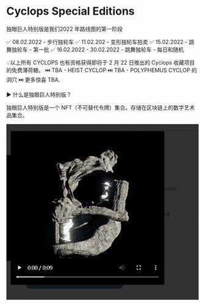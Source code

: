# Cyclops Special Editions

独眼巨人特别版是我们2022 年路线图的第一阶段

✅ 08.02.2022 - 步行独轮车 ✅ 11.02.202 - 变形独轮车拍卖 ✅ 15.02.2022 - 跳舞独轮车 - 第一批 ✅ 16.02.2022 - 30.02.2022 - 跳舞独轮车 - 每日和随机

💡以上所有 CYCLOPS 也有资格获得即将于 2 月 22 日推出的 Cyclops 收藏项目的免费薄荷糖。
⏭️ TBA - HEIST CYCLOP ⏭️ TBA - POLYPHEMUS CYCLOP 的洞穴 ⏭️ 更多惊喜 TBA.

▶ 什么是独眼巨人特别版？

独眼巨人特别版是一个 NFT（不可替代令牌）集合。存储在区块链上的数字艺术品集合。

![NFT](微信截图_20220902210143.png)
